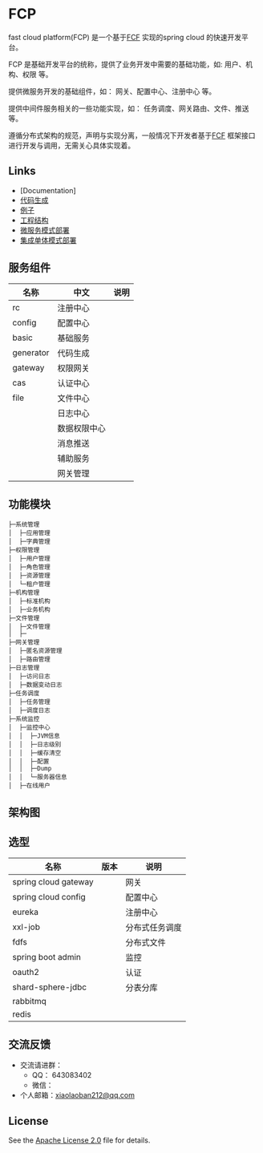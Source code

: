 # FCP
 fast cloud platform(FCP) 是一个基于[FCF](https://github.com/hlg212/FCF) 实现的spring cloud 的快速开发平台。

 FCP 是基础开发平台的统称，提供了业务开发中需要的基础功能，如: 用户、机构、权限 等。

 提供微服务开发的基础组件，如： 网关、配置中心、注册中心 等。

 提供中间件服务相关的一些功能实现，如： 任务调度、网关路由、文件、推送 等。

 遵循分布式架构的规范，声明与实现分离，一般情况下开发者基于[FCF](https://github.com/hlg212/FCF) 框架接口进行开发与调用，无需关心具体实现着。

 ## Links

- [Documentation]
- [代码生成](https://github.com/hlg212/FCP/tree/master/generator)
- [例子](https://github.com/hlg212/fcf-examples)
- [工程结构](https://github.com/hlg212/FCP/tree/master/docs/directory_structure.md)
- [微服务模式部署](https://github.com/hlg212/fcf-examples)
- [集成单体模式部署](https://github.com/hlg212/FCP)

## 服务组件
|  名称   | 中文  |  说明  |
|  ----  | ----  | ----  |
| rc  | 注册中心 |  |
| config  | 配置中心 |  |
| basic | 基础服务 |  |
| generator  | 代码生成 |  |
| gateway  | 权限网关 |  |
| cas | 认证中心 |  |
| file  | 文件中心 |  |
|   | 日志中心 |  |
|   | 数据权限中心 |  |
|   | 消息推送 |  |
|   | 辅助服务 |  |
|   | 网关管理 |  |

## 功能模块
```
├─系统管理
│  ├─应用管理
│  ├─字典管理
├─权限管理
│  ├─用户管理
│  ├─角色管理
│  ├─资源管理
│  └─租户管理
├─机构管理
│  ├─标准机构
│  ├─业务机构
├─文件管理
│  ├─文件管理
│  ├─
├─网关管理
│  ├─匿名资源管理
│  ├─路由管理
├─日志管理
│  ├─访问日志
│  ├─数据变动日志
├─任务调度
│  ├─任务管理
│  ├─调度日志
├─系统监控
│  ├─监控中心
│  │  ├─JVM信息
│  │  ├─日志级别
│  │  ├─缓存清空
│  │  ├─配置
│  │  ├─Dump
│  │  └─服务器信息
│  ├─在线用户
```
## 架构图


## 选型
|  名称   | 版本  |  说明  |
|  ----  | ----  | ----  |
| spring cloud gateway  |  | 网关 |
| spring cloud config  |  | 配置中心 |
| eureka  |  | 注册中心 |
| xxl-job  |  | 分布式任务调度 |
| fdfs  |  | 分布式文件 |
| spring boot admin  |  | 监控 |
| oauth2  |  | 认证 |
| shard-sphere-jdbc  |  | 分表分库 |
| rabbitmq  |  |  |
| redis  |  |  |



## 交流反馈
* 交流请进群：
	* QQ： 643083402
	* 微信：
* 个人邮箱：xiaolaoban212@qq.com

## License

See the [Apache License 2.0](http://www.apache.org/licenses/LICENSE-2.0) file for details.